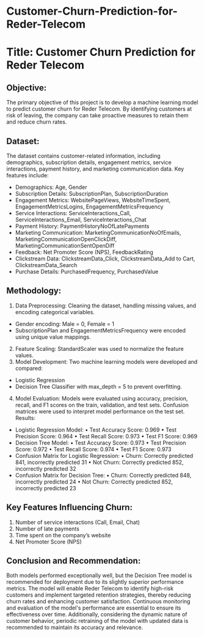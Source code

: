 # Customer-Churn-Prediction-for-Reder-Telecom
# Title: Customer Churn Prediction for Reder Telecom
## Objective:
The primary objective of this project is to develop a machine learning model to predict customer churn for Reder Telecom. By identifying customers at risk of leaving, the company can take proactive measures to retain them and reduce churn rates.
## Dataset:
The dataset contains customer-related information, including demographics, subscription details, engagement metrics, service interactions, payment history, and marketing communication data. Key features include:
- Demographics: Age, Gender
- Subscription Details: SubscriptionPlan, SubscriptionDuration
- Engagement Metrics: WebsitePageViews, WebsiteTimeSpent, EngagementMetricsLogins, EngagementMetricsFrequency
- Service Interactions: ServiceInteractions_Call, ServiceInteractions_Email, ServiceInteractions_Chat
- Payment History: PaymentHistoryNoOfLatePayments
- Marketing Communication: MarketingCommunicationNoOfEmails, MarketingCommunicationOpenClickDiff, MarketingCommunicationSentOpenDiff
- Feedback: Net Promoter Score (NPS), FeedbackRating
- Clickstream Data: ClickstreamData_Click, ClickstreamData_Add to Cart, ClickstreamData_Search
- Purchase Details: PurchasedFrequency, PurchasedValue
## Methodology:
1.	Data Preprocessing: Cleaning the dataset, handling missing values, and encoding categorical variables.
- Gender encoding: Male = 0, Female = 1
- SubscriptionPlan and EngagementMetricsFrequency were encoded using unique value mappings.
2.	Feature Scaling: StandardScaler was used to normalize the feature values.
3.	Model Development: Two machine learning models were developed and compared:
  - Logistic Regression
- Decision Tree Classifier with max_depth = 5 to prevent overfitting.
4.	Model Evaluation: Models were evaluated using accuracy, precision, recall, and F1 scores on the train, validation, and test sets. Confusion matrices were used to interpret model performance on the test set.
Results:
- Logistic Regression Model:
•	Test Accuracy Score: 0.969
•	Test Precision Score: 0.964
•	Test Recall Score: 0.973
•	Test F1 Score: 0.969
- Decision Tree Model:
•	Test Accuracy Score: 0.973
•	Test Precision Score: 0.972
•	Test Recall Score: 0.974
•	Test F1 Score: 0.973
- Confusion Matrix for Logistic Regression:
•	Churn: Correctly predicted 841, incorrectly predicted 31
•	Not Churn: Correctly predicted 852, incorrectly predicted 32
- Confusion Matrix for Decision Tree:
•	Churn: Correctly predicted 848, incorrectly predicted 24
•	Not Churn: Correctly predicted 852, incorrectly predicted 23
## Key Features Influencing Churn:
1.	Number of service interactions (Call, Email, Chat)
2.	Number of late payments
3.	Time spent on the company’s website
4.	Net Promoter Score (NPS)
## Conclusion and Recommendation:
Both models performed exceptionally well, but the Decision Tree model is recommended for deployment due to its slightly superior performance metrics. The model will enable Reder Telecom to identify high-risk customers and implement targeted retention strategies, thereby reducing churn rates and enhancing customer satisfaction.
Continuous monitoring and evaluation of the model's performance are essential to ensure its effectiveness over time. Additionally, considering the dynamic nature of customer behavior, periodic retraining of the model with updated data is recommended to maintain its accuracy and relevance.


